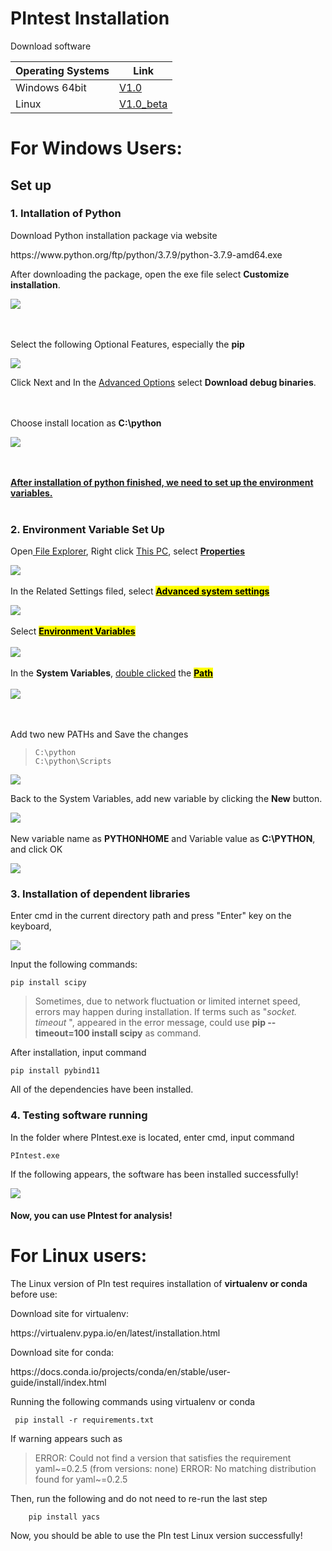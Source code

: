 # PIntest Installation

Download software

| Operating Systems | Link |
| --- | --- |
| Windows 64bit | [V1.0](https://github.com/ruislab/pintest/releases/latest/download/PInteste_V1.0.zip) |
| Linux | [V1.0_beta](https://github.com/ruislab/pintest/releases/latest/download/PIntest_linux_V1.0_beta.zip) |

# For Windows Users:
## Set up

### 1. Intallation of Python

Download Python installation package via website

<div>
https://www.python.org/ftp/python/3.7.9/python-3.7.9-amd64.exe
</div>

After downloading the package, open the exe file
select **Customize installation**.

![](https://github.com/ruislab/pintest/blob/main/img_storage/2022-07-20-16-42-46-image.png)

<br/><br/>
Select the following Optional Features, especially the **pip**

![](https://github.com/ruislab/pintest/blob/main/img_storage/2022-07-20-16-44-05-image.png)

Click Next and In the <u>Advanced Options</u> select **Download debug binaries**.

<br/><br/>
Choose install location as **C:\python**

![](https://github.com/ruislab/pintest/blob/main/img_storage/2022-07-27-16-43-22-image.png)

<br/><br/>
**<u>After installation of python finished, we need to set up the environment variables.</u>**
<br/><br/>

### 2. Environment Variable Set Up

Open<u> File Explorer</u>, Right click <u>This PC</u>, select **<u>Properties</u>**

![](https://github.com/ruislab/pintest/blob/main/img_storage/2022-07-20-16-56-07-image.png)
<br/><br/>
In the Related Settings filed, select **<u><mark>Advanced system settings</mark></u>**

![](https://github.com/ruislab/pintest/blob/main/img_storage/2022-07-20-16-58-02-image.png)
<br/><br/>
Select **<u><mark>Environment Variables</mark></u>**
<br/><br/>
![](https://github.com/ruislab/pintest/blob/main/img_storage/2022-07-20-16-59-29-image.png)
<br/><br/>
In the **System Variables**, <u>double clicked</u> the <u><mark>**Path** </mark></u>
<br/><br/>
![](https://github.com/ruislab/pintest/blob/main/img_storage/2022-07-20-17-04-30-image.png)

<br/><br/>
Add two new PATHs and Save the changes

> ```
> C:\python
> C:\python\Scripts
> ```

![](https://github.com/ruislab/pintest/blob/main/img_storage/2022-07-20-17-04-53-image.png)

Back to the System Variables, add new variable by clicking the **New** button.

![](https://github.com/ruislab/pintest/blob/main/img_storage/2022-07-20-17-06-05-image.png)
<br/><br/>
New variable name as **PYTHONHOME** and Variable value as **C:\PYTHON**, and click OK

![](https://github.com/ruislab/pintest/blob/main/img_storage/2022-07-27-17-07-30-image.png)

### 3. Installation of dependent libraries

Enter cmd in the current directory path and press "Enter" key on the keyboard,

![](https://github.com/ruislab/pintest/blob/main/img_storage/2022-07-20-17-17-43-image.png)

Input the following commands:

```
pip install scipy
```

> Sometimes, due to network fluctuation or limited internet speed, errors may happen during installation. If terms such as "*socket. timeout* ", appeared in the error message, could use **pip --timeout=100 install scipy** as command.

After installation, input command

```
pip install pybind11
```

All of the dependencies have been installed.

### 4. Testing software running

In the folder where PIntest.exe is located, enter cmd, input command

```
PIntest.exe 
```

If the following appears, the software has been installed successfully!

![](https://github.com/ruislab/pintest/blob/main/img_storage/2022-07-20-17-25-41-image.png)

#### **Now, you can use PIntest for analysis!**

# For Linux users:

The Linux version of PIn test requires installation of **virtualenv or conda** before use:

Download site for virtualenv:

<div>
https://virtualenv.pypa.io/en/latest/installation.html
</div>

Download site for conda:

<div>
https://docs.conda.io/projects/conda/en/stable/user-guide/install/index.html
</div>

Running the following commands using virtualenv or conda

```
 pip install -r requirements.txt
```

If warning appears such as

> ERROR: Could not find a version that satisfies the requirement yaml~=0.2.5 (from versions: none)
> ERROR: No matching distribution found for yaml~=0.2.5

Then, run the following and do not need to re-run the last step

```
    pip install yacs
```

Now, you should be able to use the PIn test Linux version successfully!
